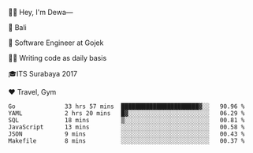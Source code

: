 👋🏼 Hey, I'm Dewa—

📍 Bali

💼 Software Engineer at Gojek

✍🏼 Writing code as daily basis

🎓ITS Surabaya 2017

♥️ Travel, Gym

<!--START_SECTION:waka-->

```text
Go              33 hrs 57 mins  ██████████████████████▓░░   90.96 %
YAML            2 hrs 20 mins   █▓░░░░░░░░░░░░░░░░░░░░░░░   06.29 %
SQL             18 mins         ▒░░░░░░░░░░░░░░░░░░░░░░░░   00.81 %
JavaScript      13 mins         ░░░░░░░░░░░░░░░░░░░░░░░░░   00.58 %
JSON            9 mins          ░░░░░░░░░░░░░░░░░░░░░░░░░   00.43 %
Makefile        8 mins          ░░░░░░░░░░░░░░░░░░░░░░░░░   00.37 %
```

<!--END_SECTION:waka-->
